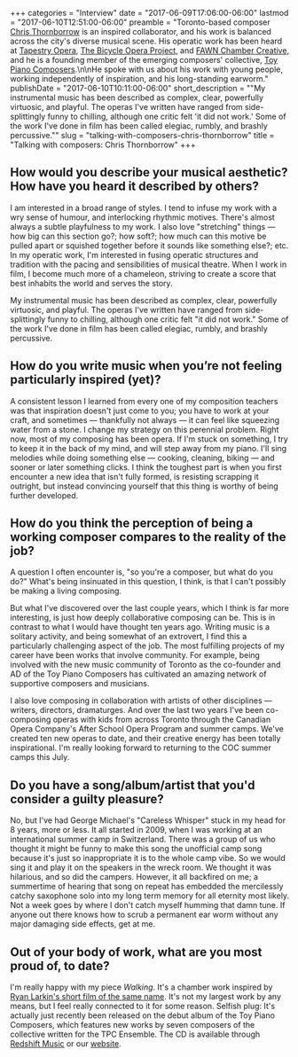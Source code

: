 +++
categories = "Interview"
date = "2017-06-09T17:06:00-06:00"
lastmod = "2017-06-10T12:51:00-06:00"
preamble = "Toronto-based composer [Chris Thornborrow](/scene/people/chris-thornborrow/) is an inspired collaborator, and his work is balanced across the city's diverse musical scene. His operatic work has been heard at [Tapestry Opera](/scene/companies/tapestry-opera/), [The Bicycle Opera Project](/scene/companies/the-bicycle-opera-project/), and [FAWN Chamber Creative](/scene/companies/fawn-chamber-creative/), and he is a founding member of the emerging composers' collective, [Toy Piano Composers](/scene/companies/toy-piano-composers/).\n\nHe spoke with us about his work with young people, working independently of inspiration, and his long-standing earworm."
publishDate = "2017-06-10T10:11:00-06:00"
short_description = "&quot;My instrumental music has been described as complex, clear, powerfully virtuosic, and playful. The operas I&#039;ve written have ranged from side-splittingly funny to chilling, although one critic felt &#039;it did not work.&#039; Some of the work I&#039;ve done in film has been called elegiac, rumbly, and brashly percussive.&quot;"
slug = "talking-with-composers-chris-thornborrow"
title = "Talking with composers: Chris Thornborrow"
+++

## How would you describe your musical aesthetic? How have you heard it described by others?

I am interested in a broad range of styles. I tend to infuse my work with a wry sense of humour, and interlocking rhythmic motives. There's almost always a subtle playfulness to my work. I also love "stretching" things — how big can this section go?; how soft?; how much can this motive be pulled apart or squished together before it sounds like something else?; etc.  In my operatic work, I'm interested in fusing operatic structures and tradition with the pacing and sensibilities of musical theatre. When I work in film, I become much more of a chameleon, striving to create a score that best inhabits the world and serves the story.

My instrumental music has been described as complex, clear, powerfully virtuosic, and playful. The operas I've written have ranged from side-splittingly funny to chilling, although one critic felt "it did not work." Some of the work I've done in film has been called elegiac, rumbly, and brashly percussive.

## How do you write music when you’re not feeling particularly inspired (yet)?

A consistent lesson I learned from every one of my composition teachers was that inspiration doesn't just come to you; you have to work at your craft, and sometimes — thankfully not always — it can feel like squeezing water from a stone. I change my strategy on this perennial problem. Right now, most of my composing has been opera. If I'm stuck on something, I try to keep it in the back of my mind, and will step away from my piano. I'll sing melodies while doing something else — cooking, cleaning, biking — and sooner or later something clicks. I think the toughest part is when you first encounter a new idea that isn't fully formed, is resisting scrapping it outright, but instead convincing yourself that this thing is worthy of being further developed.

## How do you think the perception of being a working composer compares to the reality of the job?

A question I often encounter is, "so you're a composer, but what do you do?" What's being insinuated in this question, I think, is that I can't possibly be making a living composing. 

But what I've discovered over the last couple years, which I think is far more interesting, is just how deeply collaborative composing can be. This is in contrast to what I would have thought ten years ago. Writing music is a solitary activity, and being somewhat of an extrovert, I find this a particularly challenging aspect of the job. The most fulfilling projects of my career have been works that involve community. For example, being involved with the new music community of Toronto as the co-founder and AD of the Toy Piano Composers has cultivated an amazing network of supportive composers and musicians. 

I also love composing in collaboration with artists of other disciplines — writers, directors, dramaturges. And over the last two years I've been co-composing operas with kids from across Toronto through the Canadian Opera Company's After School Opera Program and summer camps. We've created ten new operas to date, and their creative energy has been totally inspirational. I'm really looking forward to returning to the COC summer camps this July.

## Do you have a song/album/artist that you'd consider a guilty pleasure?

No, but I've had George Michael's "Careless Whisper" stuck in my head for 8 years, more or less. It all started in 2009, when I was working at an international summer camp in Switzerland. There was a group of us who thought it might be funny to make this song the unofficial camp song because it's just so inappropriate it is to the whole camp vibe. So we would sing it and play it on the speakers in the wreck room. We thought it was hilarious, and so did the campers. However, it all backfired on me; a summertime of hearing that song on repeat has embedded the mercilessly catchy saxophone solo into my long term memory for all eternity most likely. Not a week goes by where I don't catch myself humming that damn tune. If anyone out there knows how to scrub a permanent ear worm without any major damaging side effects, get at me. 

## Out of your body of work, what are you most proud of, to date?

I'm really happy with my piece *Walking*. It's a chamber work inspired by [Ryan Larkin's short film of the same name](https://www.nfb.ca/film/walking/). It's not my largest work by any means, but I feel really connected to it for some reason. Selfish plug: It's actually just recently been released on the debut album of the Toy Piano Composers, which features new works by seven composers of the collective written for the TPC Ensemble. The CD is available through [Redshift Music](https://redshiftmusicsociety.bandcamp.com/album/toy-piano-composers) or our [website](http://www.toypianocomposers.com/Toy_Piano_Composers/Home.html).
